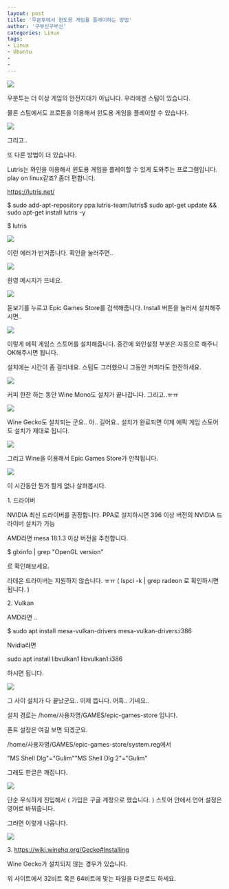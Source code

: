 ```yaml
---
layout: post
title: '우분투에서 윈도용 게임을 플레이하는 방법'
author: '구부신구부신'
categories: Linux
tags:
- Linux
- Ubuntu
-
- 
---
```



<script> location.href='https://cafe.naver.com/develoid/865573' ; </script>

<p><img src="https://cafeptthumb-phinf.pstatic.net/MjAxOTA0MTVfMjgz/MDAxNTU1MjYwMTAwNDE4.1HO2uYWst6bDHPlbGFn4RBVh7LKTLfWg0cLsDCEo0Ksg.0F-FMIXUREoq9fwDHvPl9bW_9LpbREdRzGEWA1EFxvkg.PNG.kkw2821/%EB%94%94%EB%B2%A8%EB%A1%9C%EC%9D%B4%EB%93%9C_%EA%B8%80%EC%96%91%EC%8B%9D_%EB%94%94%ED%8F%B4%ED%8A%B8.png?type=w740"></p>
<p>우분투는 더 이상 게임의 안전지대가 아닙니다. 우리에겐 스팀이 있습니다. </p>
<p>물론 스팀에서도 프로톤을 이용해서 윈도용 게임을 플레이할 수 있습니다. </p>
<p><img src="https://cafeptthumb-phinf.pstatic.net/MjAxOTA0MjRfNjMg/MDAxNTU2MTAyNDIyODMw.aYRVNzCucIajnwgrWk4flIx8tU6a8A-ZO-_w87dTi2cg.ROYmBim0bjXE8T2lp589E3yNa5X2CzHBbrmWSb1cDNsg.PNG.dominant4u/%EC%8A%A4%ED%81%AC%EB%A6%B0%EC%83%B7%2C_2019-04-24_19-39-41.png?type=w740"></p>
<p>그리고.. </p>
<p>또 다른 방법이 더 있습니다. </p>
<p>Lutris는 와인을 이용해서 윈도용 게임을 플레이할 수 있게 도와주는 프로그램입니다. play on linux같죠? 좀더 편합니다. </p>
<p><a href="https://lutris.net/downloads/">https://lutris.net/</a></p>
<p>$ sudo add-apt-repository ppa:lutris-team/lutris$ sudo apt-get update &amp;&amp; sudo apt-get install lutris -y</p>
<p>$ lutris </p>
<p><img src="https://cafeptthumb-phinf.pstatic.net/MjAxOTA0MjRfNDYg/MDAxNTU2MTAyNzgwMzE3.HzNdRYK5Gsnaikez821YoYgGK-iE743GPWfEKPrxLQMg.8tgFvSVRX6t96MEysYrUokoReSkSoNnCPGdLlDpdjcQg.PNG.dominant4u/%EC%8A%A4%ED%81%AC%EB%A6%B0%EC%83%B7%2C_2019-04-24_19-45-57.png?type=w740"></p>
<p>이런 에러가 반겨줍니다. 확인을 눌러주면.. </p>
<p><img src="https://cafeptthumb-phinf.pstatic.net/MjAxOTA0MjRfMTg5/MDAxNTU2MTAyODIzMzE2.qzQcKdEaNPy1N48eOW0bDhF5qBWkG4FIH3sOy_omwngg.u2buNakQ_djZbMb2hgCdQ4bm_mz_2CaIb4HiHbUtn4Eg.PNG.dominant4u/%EC%8A%A4%ED%81%AC%EB%A6%B0%EC%83%B7%2C_2019-04-24_19-46-53.png?type=w740"></p>
<p>환영 메시지가 뜨네요. </p>
<p><img src="https://cafeptthumb-phinf.pstatic.net/MjAxOTA0MjRfMTI5/MDAxNTU2MTAyOTgzNDk4.0rpM-x8lQQjEC_eP74lq2PPDx6nmpnOlNFeHMr5g1lcg.8ezPoEY_XIdSqZFVAiU5rX4u78-qaa2gZMd6cX8GDiIg.PNG.dominant4u/%EC%8A%A4%ED%81%AC%EB%A6%B0%EC%83%B7%2C_2019-04-24_19-49-21.png?type=w740"></p>
<p>돋보기를 누르고 Epic Games Store를 검색해줍니다. Install 버튼을 눌러서 설치해주시면.. </p>
<p><img src="https://cafeptthumb-phinf.pstatic.net/MjAxOTA0MjRfMTc0/MDAxNTU2MTAzMDY1MjMz.Vn1b9feeLgnS53P2PdZnqxVOm24Yj7yZtXVaz61rfNMg.kNwEogrxwiIGZtLwK4Jg4wed1FIy0WWr9SU_6SrGp78g.PNG.dominant4u/%EC%8A%A4%ED%81%AC%EB%A6%B0%EC%83%B7%2C_2019-04-24_19-50-53.png?type=w740"></p>
<p>이렇게 에픽 게임스 스토어를 설치해줍니다. 중간에 와인설정 부분은 자동으로 해주니 OK해주시면 됩니다. </p>
<p>설치에는 시간이 좀 걸리네요. 스팀도 그러했으니 그동안 커피라도 한잔하세요. </p>
<p><img src="https://cafeptthumb-phinf.pstatic.net/MjAxOTA0MjRfMzEg/MDAxNTU2MTA0NzQzMjc0.dGtRbhXBt6NclFQpIpVcNE2tA41s0gx0W8eIWcJAA8kg.tDyEiQYs1gzYMeiRJuZRPxerwzKRk-xaZ8xWLmVtQ8og.PNG.dominant4u/%EC%8A%A4%ED%81%AC%EB%A6%B0%EC%83%B7%2C_2019-04-24_20-18-39.png?type=w740"></p>
<p>커피 한잔 하는 동안 Wine Mono도 설치가 끝나갑니다. 그리고..ㅠㅠ</p>
<p><img src="https://cafeptthumb-phinf.pstatic.net/MjAxOTA0MjRfMjM4/MDAxNTU2MTA0Nzc2ODg4.9Zvn_ed7lSEkA9nz3fugKI4SMTDKraUmLVaDqMX9QEYg.6GKf9Ye99dJ7yEYXlL_xp-v7XwYR6N6Clpyl8QUeWJ0g.PNG.dominant4u/%EC%8A%A4%ED%81%AC%EB%A6%B0%EC%83%B7%2C_2019-04-24_20-19-18.png?type=w740"></p>
<p>Wine Gecko도 설치되는 군요.. 아.. 길어요.. 설치가 완료되면 이제 에픽 게임 스토어도 설치가 제대로 됩니다. </p>
<p><img src="https://cafeptthumb-phinf.pstatic.net/MjAxOTA0MjRfMzAg/MDAxNTU2MTA0ODY2MDEw.yckhDizlMRFEASsJknX_pxi700Vo7S93UZbg4NWBw34g.t7UajdOhLtuWPfUGXCvXNY04Z9ZdaM-QROO-pj0S1R4g.PNG.dominant4u/%EC%8A%A4%ED%81%AC%EB%A6%B0%EC%83%B7%2C_2019-04-24_20-20-33.png?type=w740"></p>
<p>그리고 Wine을 이용해서 Epic Games Store가 안착됩니다. </p>
<p><img src="https://cafeptthumb-phinf.pstatic.net/MjAxOTA0MjRfMjk3/MDAxNTU2MTA1MDA1MDM3.EVxy3B33dMRmJfqgKZdjn4ior2w-U3GvoVlK5N3LbYMg.XTkRvvY6etVChajCVIrPZHtttl9ip8gTtU08XwxKJYEg.PNG.dominant4u/%EC%8A%A4%ED%81%AC%EB%A6%B0%EC%83%B7%2C_2019-04-24_20-22-29.png?type=w740"></p>
<p>이 시간동안 뭔가 할게 없나 살펴봅시다. </p>
<p>1. 드라이버 </p>
<p>NVIDIA 최신 드라이버를 권장합니다. PPA로 설치하시면 396 이상 버전의 NVIDIA 드라이버 설치가 가능</p>
<p>AMD라면 mesa 18.1.3 이상 버전을 추천합니다. </p>
<p>$ glxinfo | grep "OpenGL version" </p>
<p>로 확인해보세요. </p>
<p>라데온 드라이버는 지원하지 않습니다. ㅠㅠ ( lspci -k | grep radeon 로 확인하시면 됩니다. )</p>
<p>2. Vulkan</p>
<p>AMD라면 .. </p>
<p>$ sudo apt install mesa-vulkan-drivers mesa-vulkan-drivers:i386</p>
<p>Nvidia라면</p>
<p>sudo apt install libvulkan1 libvulkan1:i386</p>
<p>하시면 됩니다. </p>
<p><img src="https://cafeptthumb-phinf.pstatic.net/MjAxOTA0MjRfMjE0/MDAxNTU2MTA1MDI4ODU4.Nit_bLmDmFHpRi5V8I_b8OwifKSbB-M3kl1E6LbSVoIg.iWXnpPd6nlz4RFQofIxkoaO5NlyBiDQNVfFUeo4WHxwg.PNG.dominant4u/%EC%8A%A4%ED%81%AC%EB%A6%B0%EC%83%B7%2C_2019-04-24_20-23-35.png?type=w740"></p>
<p>그 사이 설치가 다 끝났군요.. 이제 뜹니다. 어흑.. 기네요.. </p>
<p>설치 경로는 /home/사용자명/GAMES/epic-games-store 입니다. </p>
<p>폰트 설정은 여길 보면 되겠군요. </p>
<p>/home/사용자명/GAMES/epic-games-store/system.reg에서 </p>
<p>"MS Shell Dlg"="Gulim""MS Shell Dlg 2"="Gulim"</p>
<p>그래도 한글은 깨집니다. </p>
<p><img src="https://cafeptthumb-phinf.pstatic.net/MjAxOTA0MjRfMTI4/MDAxNTU2MTA3MzgzMzAz.ggoRrHN9aFhi9n4FMouSULFdPX35gHRi6FbOTUbaDv0g.drVens_SCeIzOn3qFFo4ERyS3QqlJYrOFUjyyHEdxPgg.PNG.dominant4u/%EC%8A%A4%ED%81%AC%EB%A6%B0%EC%83%B7%2C_2019-04-24_20-59-49.png?type=w740"></p>
<p>단순 무식하게 진입해서 ( 가입은 구글 계정으로 했습니다. ) 스토어 안에서 언어 설정은 영어로 바꿔줍니다. </p>
<p>그러면 이렇게 나옵니다. </p>
<p><img src="https://cafeptthumb-phinf.pstatic.net/MjAxOTA0MjRfMjg2/MDAxNTU2MTA3NDQzMDQx.j3XR8i8r2jghdw1EOQR6IVDdBZkwPy0DKDFkvs0QHrwg.l5xvpOYgd3dqtihrFqpuhlIDysrB9gPB3aCQhcKy0lUg.PNG.dominant4u/%EC%8A%A4%ED%81%AC%EB%A6%B0%EC%83%B7%2C_2019-04-24_21-02-02.png?type=w740"></p>
<p>3. <a href="https://wiki.winehq.org/Gecko#Installing">https://wiki.winehq.org/Gecko#Installing</a></p>
<p>Wine Gecko가 설치되지 않는 경우가 있습니다. </p>
<p>위 사이트에서 32비트 혹은 64비트에 맞는 파일을 다운로드 하세요. </p>
</p>

